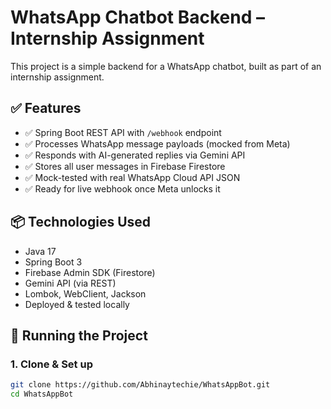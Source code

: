# WhatsApp Chatbot Backend – Internship Assignment

This project is a simple backend for a WhatsApp chatbot, built as part of an internship assignment.

## ✅ Features

- ✅ Spring Boot REST API with `/webhook` endpoint
- ✅ Processes WhatsApp message payloads (mocked from Meta)
- ✅ Responds with AI-generated replies via Gemini API
- ✅ Stores all user messages in Firebase Firestore
- ✅ Mock-tested with real WhatsApp Cloud API JSON
- ✅ Ready for live webhook once Meta unlocks it

## 📦 Technologies Used

- Java 17
- Spring Boot 3
- Firebase Admin SDK (Firestore)
- Gemini API (via REST)
- Lombok, WebClient, Jackson
- Deployed & tested locally

## 🚀 Running the Project

### 1. Clone & Set up

```bash
git clone https://github.com/Abhinaytechie/WhatsAppBot.git
cd WhatsAppBot
